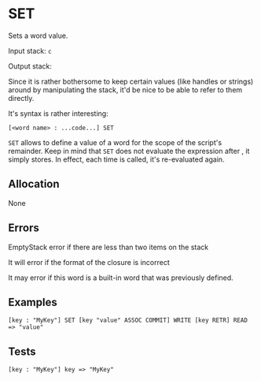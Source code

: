 # SET

Sets a word value.

Input stack: `c`

Output stack:

Since it is rather bothersome to keep certain values (like handles
or strings) around by manipulating the stack, it'd be nice to be able
to refer to them directly.

It's syntax is rather interesting:

```
[<word name> : ...code...] SET
```

`SET` allows to define a value of a word for the scope of the script's
remainder. Keep in mind that `SET` does not evaluate the expression
after <word name>, it simply stores. In effect, each time <word name>
is called, it's re-evaluated again.

## Allocation

None

## Errors

EmptyStack error if there are less than two items on the stack

It will error if the format of the closure is incorrect

It may error if this word is a built-in word that was previously
defined.

## Examples

```
[key : "MyKey"] SET [key "value" ASSOC COMMIT] WRITE [key RETR] READ => "value"
```

## Tests

```
[key : "MyKey"] key => "MyKey"
```